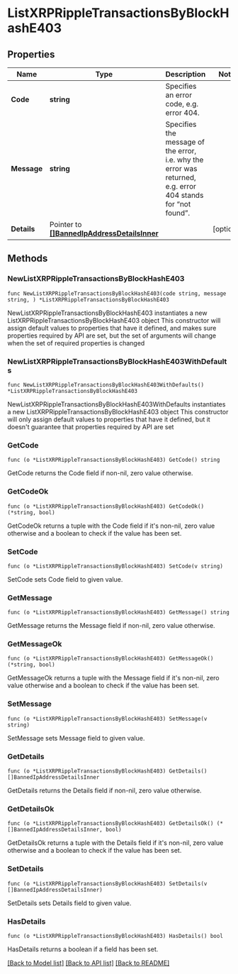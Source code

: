 # ListXRPRippleTransactionsByBlockHashE403

## Properties

Name | Type | Description | Notes
------------ | ------------- | ------------- | -------------
**Code** | **string** | Specifies an error code, e.g. error 404. | 
**Message** | **string** | Specifies the message of the error, i.e. why the error was returned, e.g. error 404 stands for “not found”. | 
**Details** | Pointer to [**[]BannedIpAddressDetailsInner**](BannedIpAddressDetailsInner.md) |  | [optional] 

## Methods

### NewListXRPRippleTransactionsByBlockHashE403

`func NewListXRPRippleTransactionsByBlockHashE403(code string, message string, ) *ListXRPRippleTransactionsByBlockHashE403`

NewListXRPRippleTransactionsByBlockHashE403 instantiates a new ListXRPRippleTransactionsByBlockHashE403 object
This constructor will assign default values to properties that have it defined,
and makes sure properties required by API are set, but the set of arguments
will change when the set of required properties is changed

### NewListXRPRippleTransactionsByBlockHashE403WithDefaults

`func NewListXRPRippleTransactionsByBlockHashE403WithDefaults() *ListXRPRippleTransactionsByBlockHashE403`

NewListXRPRippleTransactionsByBlockHashE403WithDefaults instantiates a new ListXRPRippleTransactionsByBlockHashE403 object
This constructor will only assign default values to properties that have it defined,
but it doesn't guarantee that properties required by API are set

### GetCode

`func (o *ListXRPRippleTransactionsByBlockHashE403) GetCode() string`

GetCode returns the Code field if non-nil, zero value otherwise.

### GetCodeOk

`func (o *ListXRPRippleTransactionsByBlockHashE403) GetCodeOk() (*string, bool)`

GetCodeOk returns a tuple with the Code field if it's non-nil, zero value otherwise
and a boolean to check if the value has been set.

### SetCode

`func (o *ListXRPRippleTransactionsByBlockHashE403) SetCode(v string)`

SetCode sets Code field to given value.


### GetMessage

`func (o *ListXRPRippleTransactionsByBlockHashE403) GetMessage() string`

GetMessage returns the Message field if non-nil, zero value otherwise.

### GetMessageOk

`func (o *ListXRPRippleTransactionsByBlockHashE403) GetMessageOk() (*string, bool)`

GetMessageOk returns a tuple with the Message field if it's non-nil, zero value otherwise
and a boolean to check if the value has been set.

### SetMessage

`func (o *ListXRPRippleTransactionsByBlockHashE403) SetMessage(v string)`

SetMessage sets Message field to given value.


### GetDetails

`func (o *ListXRPRippleTransactionsByBlockHashE403) GetDetails() []BannedIpAddressDetailsInner`

GetDetails returns the Details field if non-nil, zero value otherwise.

### GetDetailsOk

`func (o *ListXRPRippleTransactionsByBlockHashE403) GetDetailsOk() (*[]BannedIpAddressDetailsInner, bool)`

GetDetailsOk returns a tuple with the Details field if it's non-nil, zero value otherwise
and a boolean to check if the value has been set.

### SetDetails

`func (o *ListXRPRippleTransactionsByBlockHashE403) SetDetails(v []BannedIpAddressDetailsInner)`

SetDetails sets Details field to given value.

### HasDetails

`func (o *ListXRPRippleTransactionsByBlockHashE403) HasDetails() bool`

HasDetails returns a boolean if a field has been set.


[[Back to Model list]](../README.md#documentation-for-models) [[Back to API list]](../README.md#documentation-for-api-endpoints) [[Back to README]](../README.md)


